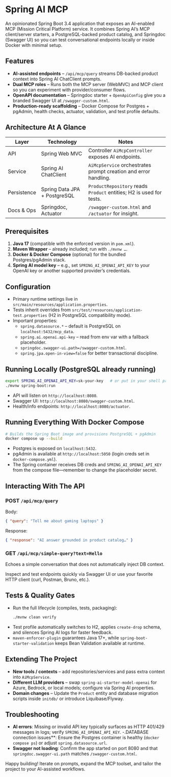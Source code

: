 Spring AI MCP
=============

An opinionated Spring Boot 3.4 application that exposes an AI-enabled MCP (Mission Critical Platform) service. It combines Spring AI’s MCP client/server starters, a PostgreSQL-backed product catalog, and Springdoc (Swagger UI) so you can test conversational endpoints locally or inside Docker with minimal setup.

## Features
- **AI-assisted endpoints** – `/api/mcp/query` streams DB-backed product context into Spring AI ChatClient prompts.
- **Dual MCP roles** – Runs both the MCP server (WebMVC) and MCP client so you can experiment with provider/consumer flows.
- **OpenAPI documentation** – Springdoc starter + `OpenApiConfig` give you a branded Swagger UI at `/swagger-custom.html`.
- **Production-ready scaffolding** – Docker Compose for Postgres + pgAdmin, health checks, actuator, validation, and test profile defaults.

## Architecture At A Glance
| Layer | Technology | Notes |
| --- | --- | --- |
| API | Spring Web MVC | Controller `AiMcpController` exposes AI endpoints. |
| Service | Spring AI ChatClient | `AiMcpService` orchestrates prompt creation and error handling. |
| Persistence | Spring Data JPA + PostgreSQL | `ProductRepository` reads `Product` entities; H2 is used for tests. |
| Docs & Ops | Springdoc, Actuator | `/swagger-custom.html` and `/actuator` for insight. |

## Prerequisites
1. **Java 17** (compatible with the enforced version in `pom.xml`).  
2. **Maven Wrapper** – already included; run with `./mvnw …`.  
3. **Docker & Docker Compose** (optional) for the bundled Postgres/pgAdmin stack.  
4. **Spring AI model key** – e.g., set `SPRING_AI_OPENAI_API_KEY` to your OpenAI key or another supported provider’s credentials.

## Configuration
- Primary runtime settings live in `src/main/resources/application.properties`.
- Tests inherit overrides from `src/test/resources/application-test.properties` (H2 in PostgreSQL compatibility mode).
- Important properties:
  - `spring.datasource.*` – default is PostgreSQL on `localhost:5432/mcp_data`.
  - `spring.ai.openai.api-key` – read from env var with a fallback placeholder.
  - `springdoc.swagger-ui.path=/swagger-custom.html`.
  - `spring.jpa.open-in-view=false` for better transactional discipline.

## Running Locally (PostgreSQL already running)
```bash
export SPRING_AI_OPENAI_API_KEY=sk-your-key   # or put in your shell profile
./mvnw spring-boot:run
```
- API will listen on `http://localhost:8080`.
- Swagger UI: `http://localhost:8080/swagger-custom.html`.
- Health/info endpoints: `http://localhost:8080/actuator`.

## Running Everything With Docker Compose
```bash
# Builds the Spring Boot image and provisions PostgreSQL + pgAdmin
docker compose up --build
```
- Postgres is exposed on `localhost:5432`.  
- pgAdmin is available at `http://localhost:5050` (login creds set in `docker-compose.yml`).  
- The Spring container receives DB creds and `SPRING_AI_OPENAI_API_KEY` from the compose file—remember to change the placeholder secret.

## Interacting With The API
### POST `/api/mcp/query`
Body:
```json
{ "query": "Tell me about gaming laptops" }
```
Response:
```json
{ "response": "AI answer grounded in product catalog…" }
```

### GET `/api/mcp/simple-query?text=Hello`
Echoes a simple conversation that does not automatically inject DB context.

Inspect and test endpoints quickly via Swagger UI or use your favorite HTTP client (curl, Postman, Bruno, etc.).

## Tests & Quality Gates
- Run the full lifecycle (compiles, tests, packaging):
  ```bash
  ./mvnw clean verify
  ```
- Test profile automatically switches to H2, applies `create-drop` schema, and silences Spring AI logs for faster feedback.
- `maven-enforcer-plugin` guarantees Java 17+, while `spring-boot-starter-validation` keeps Bean Validation available at runtime.

## Extending The Project
- **New tools / contexts** – add repositories/services and pass extra context into `AiMcpService`.
- **Different LLM providers** – swap `spring-ai-starter-model-openai` for Azure, Bedrock, or local models; configure via Spring AI properties.
- **Domain changes** – Update the `Product` entity and database migration scripts inside `initdb/` or introduce Liquibase/Flyway.

## Troubleshooting
- **AI errors**: Missing or invalid API key typically surfaces as HTTP 401/429 messages in logs; verify `SPRING_AI_OPENAI_API_KEY`.
-.DATABASE connection issues**: Ensure the Postgres container is healthy (`docker compose ps`) or adjust `spring.datasource.url`.
- **Swagger not loading**: Confirm the app started on port 8080 and that `springdoc.swagger-ui.path` matches `/swagger-custom.html`.

Happy building! Iterate on prompts, expand the MCP toolset, and tailor the project to your AI-assisted workflows.
